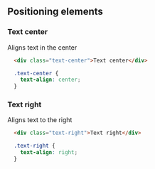 ## Positioning elements

### Text center
Aligns text in the center

```html
  <div class="text-center">Text center</div>
```

```css
  .text-center {
    text-align: center;
  }
```

### Text right
Aligns text to the right

```html
  <div class="text-right">Text right</div>
```

```css
  .text-right {
    text-align: right;
  }
```